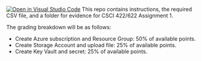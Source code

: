 [![Open in Visual Studio Code](https://classroom.github.com/assets/open-in-vscode-718a45dd9cf7e7f842a935f5ebbe5719a5e09af4491e668f4dbf3b35d5cca122.svg)](https://classroom.github.com/online_ide?assignment_repo_id=11789569&assignment_repo_type=AssignmentRepo)
This repo contains instructions, the required CSV file, and a folder for evidence for CSCI 422/622 Assignment 1.    

The grading breakdown will be as follows:
- Create Azure subscription and Resource Group: 50% of available points.
- Create Storage Account and upload file: 25% of available points.
- Create Key Vault and secret:  25% of available points.
 
